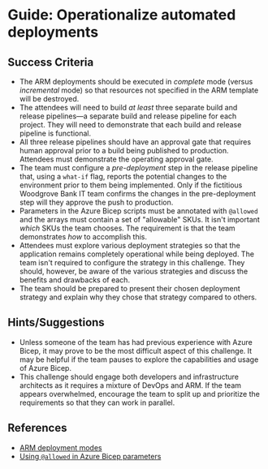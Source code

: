 # Guide: Operationalize automated deployments

## Success Criteria

* The ARM deployments should be executed in _complete_ mode (versus _incremental_ mode) so that resources not specified in the ARM template will be destroyed.
* The attendees will need to build _at least_ three separate build and release pipelines&mdash;a separate build and release pipeline for each project. They will need to demonstrate that each build and release pipeline is functional.
* All three release pipelines should have an approval gate that requires human approval prior to a build being published to production. Attendees must demonstrate the operating approval gate.
* The team must configure a _pre-deployment_ step in the release pipeline that, using a `what-if` flag, reports the potential changes to the environment prior to them being implemented. Only if the fictitious Woodgrove Bank IT team confirms the changes in the pre-deployment step will they approve the push to production.
* Parameters in the Azure Bicep scripts must be annotated with `@allowed` and the arrays must contain a set of "allowable" SKUs. It isn't important _which_ SKUs the team chooses. The requirement is that the team demonstrates _how_ to accomplish this.
* Attendees must explore various deployment strategies so that the application remains completely operational while being deployed. The team isn't required to configure the strategy in this challenge. They should, however, be aware of the various strategies and discuss the benefits and drawbacks of each.
* The team should be prepared to present their chosen deployment strategy and explain why they chose that strategy compared to others.

## Hints/Suggestions

* Unless someone of the team has had previous experience with Azure Bicep, it may prove to be the most difficult aspect of this challenge. It may be helpful if the team pauses to explore the capabilities and usage of Azure Bicep.
* This challenge should engage both developers and infrastructure architects as it requires a mixture of DevOps and ARM. If the team appears overwhelmed, encourage the team to split up and prioritize the requirements so that they can work in parallel.

## References

* <a href="https://docs.microsoft.com/azure/azure-resource-manager/templates/deployment-modes" target="_blank">ARM deployment modes</a>
* <a href="https://docs.microsoft.com/azure/azure-resource-manager/templates/bicep-tutorial-add-parameters?tabs=azure-powershell#customize-by-environment" target="_blank">Using `@allowed` in Azure Bicep parameters</a>
